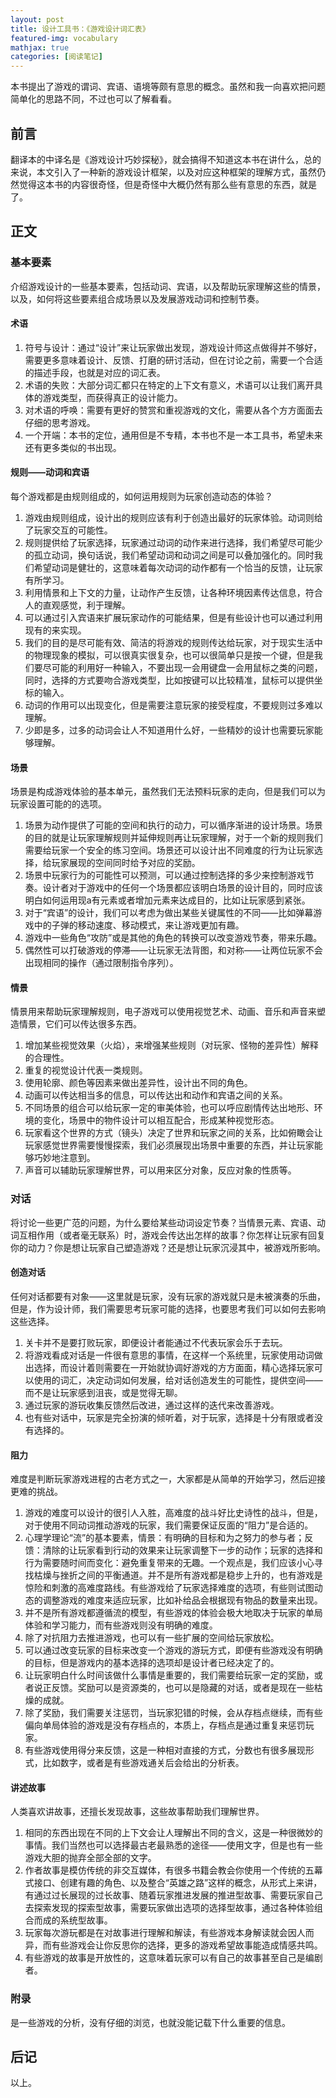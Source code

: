 ```yaml
---
layout: post
title: 设计工具书：《游戏设计词汇表》
featured-img: vocabulary
mathjax: true
categories: [阅读笔记]
---
```


本书提出了游戏的谓词、宾语、语境等颇有意思的概念。虽然和我一向喜欢把问题简单化的思路不同，不过也可以了解看看。

<!--more-->

## 前言

翻译本的中译名是《游戏设计巧妙探秘》，就会搞得不知道这本书在讲什么，总的来说，本文引入了一种新的游戏设计框架，以及对应这种框架的理解方式，虽然仍然觉得这本书的内容很奇怪，但是奇怪中大概仍然有那么些有意思的东西，就是了。


## 正文


### 基本要素

介绍游戏设计的一些基本要素，包括动词、宾语，以及帮助玩家理解这些的情景，以及，如何将这些要素组合成场景以及发展游戏动词和控制节奏。


#### 术语

1. 符号与设计：通过“设计”来让玩家做出发现，游戏设计师这点做得并不够好，需要更多意味着设计、反馈、打磨的研讨活动，但在讨论之前，需要一个合适的描述手段，也就是对应的词汇表。
2. 术语的失败：大部分词汇都只在特定的上下文有意义，术语可以让我们离开具体的游戏类型，而获得真正的设计能力。
3. 对术语的呼唤：需要有更好的赞赏和重视游戏的文化，需要从各个方方面面去仔细的思考游戏。
4. 一个开端：本书的定位，通用但是不专精，本书也不是一本工具书，希望未来还有更多类似的书出现。


#### 规则——动词和宾语

每个游戏都是由规则组成的，如何运用规则为玩家创造动态的体验？

1. 游戏由规则组成，设计出的规则应该有利于创造出最好的玩家体验。动词则给了玩家交互的可能性。
2. 规则提供给了玩家选择，玩家通过动词的动作来进行选择，我们希望尽可能少的孤立动词，换句话说，我们希望动词和动词之间是可以叠加强化的。同时我们希望动词是健壮的，这意味着每次动词的动作都有一个恰当的反馈，让玩家有所学习。
3. 利用情景和上下文的力量，让动作产生反馈，让各种环境因素传达信息，符合人的直观感觉，利于理解。
4. 可以通过引入宾语来扩展玩家动作的可能结果，但是有些设计也可以通过利用现有的来实现。
5. 我们的目的是尽可能有效、简洁的将游戏的规则传达给玩家，对于现实生活中的物理现象的模拟，可以很真实很复杂，也可以很简单只是按一个键，但是我们要尽可能的利用好一种输入，不要出现一会用键盘一会用鼠标之类的问题，同时，选择的方式要吻合游戏类型，比如按键可以比较精准，鼠标可以提供坐标的输入。
6. 动词的作用可以出现变化，但是需要注意玩家的接受程度，不要规则过多难以理解。
7. 少即是多，过多的动词会让人不知道用什么好，一些精妙的设计也需要玩家能够理解。


#### 场景

场景是构成游戏体验的基本单元，虽然我们无法预料玩家的走向，但是我们可以为玩家设置可能的的选项。

1. 场景为动作提供了可能的空间和执行的动力，可以循序渐进的设计场景。场景的目的就是让玩家理解规则并延伸规则再让玩家理解，对于一个新的规则我们需要给玩家一个安全的练习空间。场景还可以设计出不同难度的行为让玩家选择，给玩家展现的空间同时给予对应的奖励。
2. 场景中玩家行为的可能性可以预测，可以通过控制选择的多少来控制游戏节奏。设计者对于游戏中的任何一个场景都应该明白场景的设计目的，同时应该明白如何运用现a有元素或者增加元素来达成目的，比如让玩家感到紧张。
3. 对于“宾语”的设计，我们可以考虑为做出某些关键属性的不同——比如弹幕游戏中的子弹的移动速度、移动模式，来让游戏更加有趣。
4. 游戏中一些角色“攻防”或是其他的角色的转换可以改变游戏节奏，带来乐趣。
5. 偶然性可以打破游戏的停滞——让玩家无法背图，和对称——让两位玩家不会出现相同的操作（通过限制指令序列）。


#### 情景

情景用来帮助玩家理解规则，电子游戏可以使用视觉艺术、动画、音乐和声音来塑造情景，它们可以传达很多东西。

1. 增加某些视觉效果（火焰），来增强某些规则（对玩家、怪物的差异性）解释的合理性。
2. 重复的视觉设计代表一类规则。
3. 使用轮廓、颜色等因素来做出差异性，设计出不同的角色。
4. 动画可以传达相当多的信息，可以传达出和动作和宾语之间的关系。
5. 不同场景的组合可以给玩家一定的审美体验，也可以呼应剧情传达出地形、环境的变化，场景中的物件设计可以相互配合，形成某种视觉形态。
6. 玩家看这个世界的方式（镜头）决定了世界和玩家之间的关系，比如俯瞰会让玩家感觉世界需要慢慢探索，我们必须展现出场景中重要的东西，并让玩家能够巧妙地注意到。
7. 声音可以辅助玩家理解世界，可以用来区分对象，反应对象的性质等。


### 对话

将讨论一些更广范的问题，为什么要给某些动词设定节奏？当情景元素、宾语、动词互相作用（或者毫无联系）时，游戏会传达出怎样的故事？你怎样让玩家有回复你的动力？你是想让玩家自己塑造游戏？还是想让玩家沉浸其中，被游戏所影响。


#### 创造对话

任何对话都要有对象——这里就是玩家，没有玩家的游戏就只是未被演奏的乐曲，但是，作为设计师，我们需要思考玩家可能的选择，也要思考我们可以如何去影响这些选择。

1. 关卡并不是要打败玩家，即便设计者能通过不代表玩家会乐于去玩。
2. 将游戏看成对话是一件很有意思的事情，在这样一个系统里，玩家使用动词做出选择，而设计着则需要在一开始就协调好游戏的方方面面，精心选择玩家可以使用的词汇，决定动词如何发展，给对话创造发生的可能性，提供空间——而不是让玩家感到沮丧，或是觉得无聊。
3. 通过玩家的游玩收集反馈然后改进，通过这样的迭代来改善游戏。
4. 也有些对话中，玩家是完全扮演的倾听着，对于玩家，选择是十分有限或者没有选择的。


#### 阻力

难度是判断玩家游戏进程的古老方式之一，大家都是从简单的开始学习，然后迎接更难的挑战。

1. 游戏的难度可以设计的很引人入胜，高难度的战斗好比史诗性的战斗，但是，对于使用不同动词推动游戏的玩家，我们需要保证反面的“阻力”是合适的。
2. 心理学理论“流”的基本要素，情景：有明确的目标和为之努力的参与者；反馈：清除的让玩家看到行动的效果来让玩家调整下一步的动作；玩家的选择和行为需要随时间而变化：避免重复带来的无趣。一个观点是，我们应该小心寻找枯燥与挫折之间的平衡通道。并不是所有游戏都是稳步上升的，也有游戏是惊险和刺激的高难度路线。有些游戏给了玩家选择难度的选项，有些则试图动态的调整游戏的难度来适应玩家，比如补给品会根据现有物品的数量来出现。
3. 并不是所有游戏都遵循流的模型，有些游戏的体验会极大地取决于玩家的单局体验和学习能力，而有些游戏则没有明确的难度。
4. 除了对抗阻力去推进游戏，也可以有一些扩展的空间给玩家放松。
5. 可以通过改变玩家的目标来改变一个游戏的游玩方式，即便有些游戏没有明确的目标，但是游戏内的基本选择的选项却是设计者已经决定了的。
6. 让玩家明白什么时间该做什么事情是重要的，我们需要给玩家一定的奖励，或者说正反馈。奖励可以是资源类的，也可以是隐藏的对话，或者是现在一些枯燥的成就。
7. 除了奖励，我们需要关注惩罚，当玩家犯错的时候，会从存档点继续，而有些偏向单局体验的游戏是没有存档点的，本质上，存档点是通过重复来惩罚玩家。
8. 有些游戏使用得分来反馈，这是一种相对直接的方式，分数也有很多展现形式，比如数字，或者是有些游戏通关后会给出的分析表。


#### 讲述故事

人类喜欢讲故事，还擅长发现故事，这些故事帮助我们理解世界。

1. 相同的东西出现在不同的上下文会让人理解出不同的含义，这是一种很微妙的事情。我们当然也可以选择最古老最熟悉的途径——使用文字，但是也有一些游戏大胆的抛弃全部全部的文字。
2. 作者故事是模仿传统的非交互媒体，有很多书籍会教会你使用一个传统的五幕式接口、创建有趣的角色、以及整合“英雄之路”这样的概念，从形式上来讲，有通过过长展现的过长故事、随着玩家推进发展的推进型故事、需要玩家自己去探索发现的探索型故事，需要玩家做出选项的选择型故事，通过各种体验组合而成的系统型故事。
3. 玩家每次游玩都是在对故事进行理解和解读，有些游戏本身解读就会因人而异，而有些游戏会让你反思你的选择，更多的游戏希望故事能造成情感共鸣。
4. 有些游戏的故事是开放性的，这意味着玩家可以有自己的故事甚至自己是编剧者。


### 附录

是一些游戏的分析，没有仔细的浏览，也就没能记载下什么重要的信息。


## 后记

以上。
